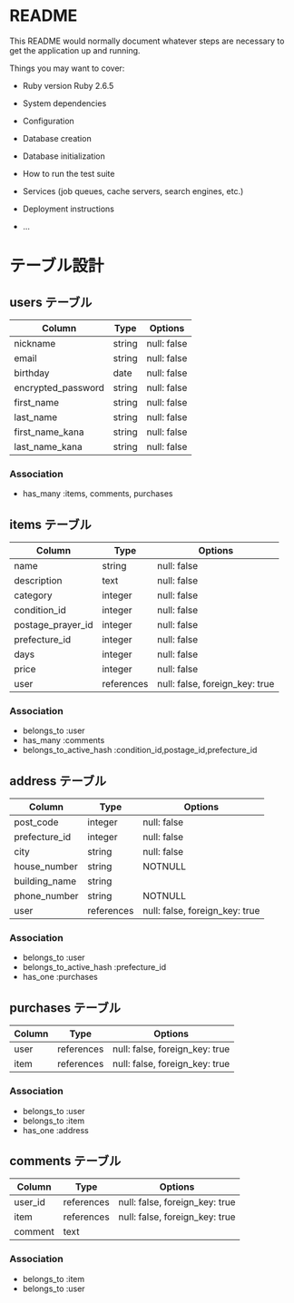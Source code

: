# README

This README would normally document whatever steps are necessary to get the
application up and running.

Things you may want to cover:

* Ruby version
  Ruby 2.6.5
* System dependencies

* Configuration

* Database creation

* Database initialization

* How to run the test suite

* Services (job queues, cache servers, search engines, etc.)

* Deployment instructions

* ...

# テーブル設計

## users テーブル

| Column             | Type   | Options     |
| ------------------ | ------ | ----------- |
| nickname           | string | null: false |
| email              | string | null: false |
| birthday           | date   | null: false |
| encrypted_password | string | null: false |
| first_name         | string | null: false |
| last_name          | string | null: false |
| first_name_kana    | string | null: false |
| last_name_kana     | string | null: false |

### Association

- has_many :items, comments, purchases

## items テーブル

| Column            | Type       | Options                       |
| ----------------- | ---------- | ----------------------------- |
| name              | string     | null: false                   |
| description       | text       | null: false                   |
| category          | integer    | null: false                   |
| condition_id      | integer    | null: false                   |
| postage_prayer_id | integer    | null: false                   |
| prefecture_id     | integer    | null: false                   |
| days              | integer    | null: false                   |
| price             | integer    | null: false                   |
| user              | references | null: false, foreign_key: true|

### Association

- belongs_to :user
- has_many :comments
- belongs_to_active_hash :condition_id,postage_id,prefecture_id

## address テーブル

| Column        | Type       | Options                        |
| ------------- | ---------- | ------------------------------ |
| post_code     | integer    | null: false                    |
| prefecture_id | integer    | null: false                    |
| city          | string     | null: false                    |
| house_number  | string     | NOTNULL                        |
| building_name | string     |                                |
| phone_number  | string     | NOTNULL                        |
| user          | references | null: false, foreign_key: true |

### Association

- belongs_to :user
- belongs_to_active_hash :prefecture_id
- has_one :purchases

## purchases テーブル

| Column  | Type       | Options                        |
| ------- | ---------- | ------------------------------ |
| user    | references | null: false, foreign_key: true |
| item    | references | null: false, foreign_key: true |

### Association

- belongs_to :user
- belongs_to :item
- has_one :address

## comments テーブル

| Column     | Type       | Options                        |
| ---------- | ---------- | ------------------------------ |
| user_id    | references | null: false, foreign_key: true |
| item       | references | null: false, foreign_key: true |
| comment    | text       |                                |


### Association

- belongs_to :item
- belongs_to :user

